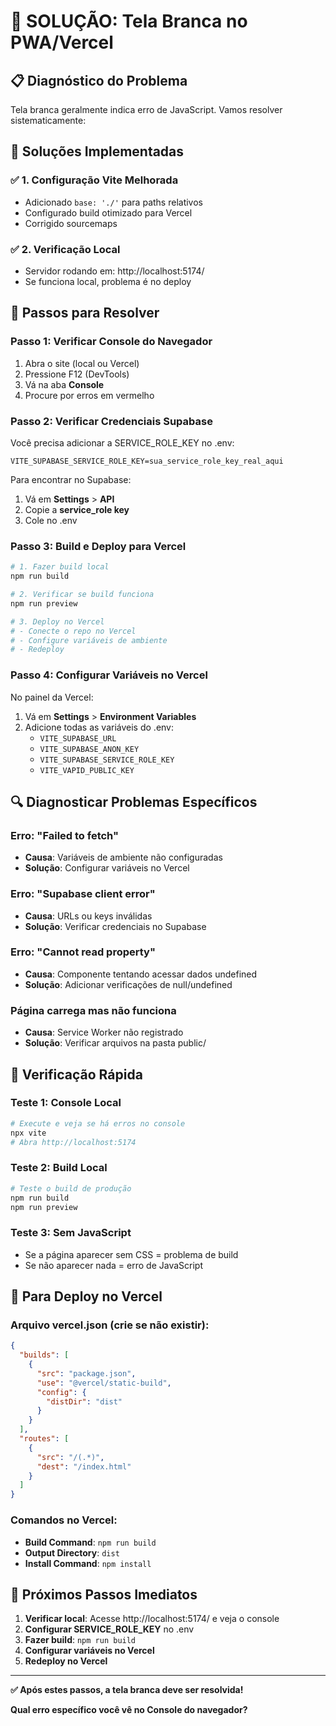 # 🚨 SOLUÇÃO: Tela Branca no PWA/Vercel

## 📋 **Diagnóstico do Problema**

Tela branca geralmente indica erro de JavaScript. Vamos resolver sistematicamente:

## 🔧 **Soluções Implementadas**

### ✅ **1. Configuração Vite Melhorada**
- Adicionado `base: './'` para paths relativos
- Configurado build otimizado para Vercel
- Corrigido sourcemaps

### ✅ **2. Verificação Local**
- Servidor rodando em: http://localhost:5174/
- Se funciona local, problema é no deploy

## 🎯 **Passos para Resolver**

### **Passo 1: Verificar Console do Navegador**
1. Abra o site (local ou Vercel)
2. Pressione F12 (DevTools)
3. Vá na aba **Console**
4. Procure por erros em vermelho

### **Passo 2: Verificar Credenciais Supabase**
Você precisa adicionar a SERVICE_ROLE_KEY no .env:

```env
VITE_SUPABASE_SERVICE_ROLE_KEY=sua_service_role_key_real_aqui
```

Para encontrar no Supabase:
1. Vá em **Settings** > **API**
2. Copie a **service_role key**
3. Cole no .env

### **Passo 3: Build e Deploy para Vercel**

```bash
# 1. Fazer build local
npm run build

# 2. Verificar se build funciona
npm run preview

# 3. Deploy no Vercel
# - Conecte o repo no Vercel
# - Configure variáveis de ambiente
# - Redeploy
```

### **Passo 4: Configurar Variáveis no Vercel**
No painel da Vercel:
1. Vá em **Settings** > **Environment Variables**
2. Adicione todas as variáveis do .env:
   - `VITE_SUPABASE_URL`
   - `VITE_SUPABASE_ANON_KEY`
   - `VITE_SUPABASE_SERVICE_ROLE_KEY`
   - `VITE_VAPID_PUBLIC_KEY`

## 🔍 **Diagnosticar Problemas Específicos**

### **Erro: "Failed to fetch"**
- **Causa**: Variáveis de ambiente não configuradas
- **Solução**: Configurar variáveis no Vercel

### **Erro: "Supabase client error"**
- **Causa**: URLs ou keys inválidas
- **Solução**: Verificar credenciais no Supabase

### **Erro: "Cannot read property"**
- **Causa**: Componente tentando acessar dados undefined
- **Solução**: Adicionar verificações de null/undefined

### **Página carrega mas não funciona**
- **Causa**: Service Worker não registrado
- **Solução**: Verificar arquivos na pasta public/

## 🎨 **Verificação Rápida**

### Teste 1: Console Local
```bash
# Execute e veja se há erros no console
npx vite
# Abra http://localhost:5174
```

### Teste 2: Build Local
```bash
# Teste o build de produção
npm run build
npm run preview
```

### Teste 3: Sem JavaScript
- Se a página aparecer sem CSS = problema de build
- Se não aparecer nada = erro de JavaScript

## 🚀 **Para Deploy no Vercel**

### Arquivo vercel.json (crie se não existir):
```json
{
  "builds": [
    {
      "src": "package.json",
      "use": "@vercel/static-build",
      "config": {
        "distDir": "dist"
      }
    }
  ],
  "routes": [
    {
      "src": "/(.*)",
      "dest": "/index.html"
    }
  ]
}
```

### Comandos no Vercel:
- **Build Command**: `npm run build`
- **Output Directory**: `dist`
- **Install Command**: `npm install`

## 🎯 **Próximos Passos Imediatos**

1. **Verificar local**: Acesse http://localhost:5174/ e veja o console
2. **Configurar SERVICE_ROLE_KEY** no .env
3. **Fazer build**: `npm run build`
4. **Configurar variáveis no Vercel**
5. **Redeploy no Vercel**

---

**✅ Após estes passos, a tela branca deve ser resolvida!**

**Qual erro específico você vê no Console do navegador?**